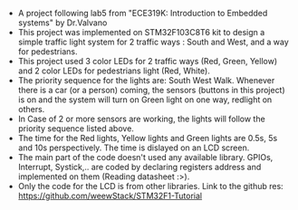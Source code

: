 * A project following lab5 from "ECE319K: Introduction to Embedded systems" by Dr.Valvano
* This project was implemented on STM32F103C8T6 kit to design a simple traffic light system for 2 traffic ways : South and West, and a way for pedestrians.
* This project used 3 color LEDs for 2 traffic ways (Red, Green, Yellow) and 2 color LEDs for pedestrians light (Red, White).
* The priority sequence for the lights are: South West Walk. Whenever there is a car (or a person) coming, the sensors (buttons in this project) is on and the system will turn on Green light on one way, redlight on others.
* In Case of 2 or more sensors are working, the lights will follow the priority sequence listed above. 
* The time for the Red lights, Yellow lights and Green lights are 0.5s, 5s and 10s perspectively. The time is dislayed on an LCD screen.
* The main part of the code doesn't used any available library. GPIOs, Interrupt, Systick,.. are coded by declaring registers address and implemented on them (Reading datasheet :>).
* Only the code for the LCD is from other libraries. Link to the github res: https://github.com/weewStack/STM32F1-Tutorial
